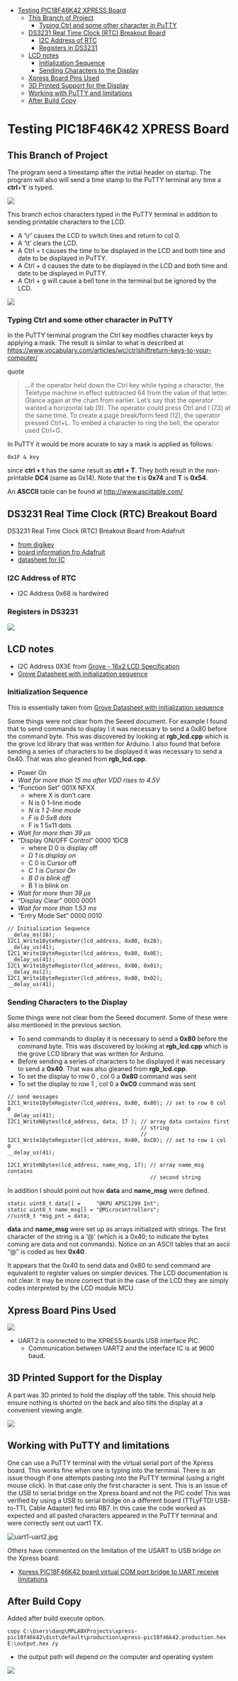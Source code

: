 -   [Testing PIC18F46K42 XPRESS
    Board](#testing-pic18f46k42-xpress-board)
    -   [This Branch of Project](#this-branch-of-project)
        -   [Typing Ctrl and some other character in
            PuTTY](#typing-ctrl-and-some-other-character-in-putty)
    -   [DS3231 Real Time Clock (RTC) Breakout
        Board](#ds3231-real-time-clock-rtc-breakout-board)
        -   [I2C Address of RTC](#i2c-address-of-rtc)
        -   [Registers in DS3231](#registers-in-ds3231)
    -   [LCD notes](#lcd-notes)
        -   [Initialization Sequence](#initialization-sequence)
        -   [Sending Characters to the
            Display](#sending-characters-to-the-display)
    -   [Xpress Board Pins Used](#xpress-board-pins-used)
    -   [3D Printed Support for the
        Display](#d-printed-support-for-the-display)
    -   [Working with PuTTY and
        limitations](#working-with-putty-and-limitations)
    -   [After Build Copy](#after-build-copy)

<!---
use 
pandoc -s --toc -t html5 -c pandocbd.css README.pandoc.md -o index.html

pandoc -s --toc -t gfm README.pandoc.md -o README.md
-->

Testing PIC18F46K42 XPRESS Board
================================

This Branch of Project
----------------------

The program send a timestamp after the initial header on startup. The
program will also will send a time stamp to the PuTTY terminal any time
a **ctrl**+‘**t**’ is typed.

![](images/time-stamp.png)

This branch echos characters typed in the PuTTY terminal in addition to
sending printable characters to the LCD.

-   A ‘\\r’ causes the LCD to switch lines and return to col 0.
-   A ‘\\t’ clears the LCD.
-   A Ctrl + t causes the time to be displayed in the LCD and both time
    and date to be displayed in PuTTY.
-   A Ctrl + d causes the date to be displayed in the LCD and both time
    and date to be displayed in PuTTY.
-   A Ctrl + g will cause a bell tone in the terminal but be ignored by
    the LCD.

![](images/lcd-grove.jpg)

### Typing Ctrl and some other character in PuTTY

In the PuTTY terminal program the Ctrl key modifies character keys by
applying a mask. The result is similar to what is described at
<https://www.vocabulary.com/articles/wc/ctrlshiftreturn-keys-to-your-computer/>

quote

> …if the operator held down the Ctrl key while typing a character, the
> Teletype machine in effect subtracted 64 from the value of that
> letter. Glance again at the chart from earlier. Let’s say that the
> operator wanted a horizontal tab (9). The operator could press Ctrl
> and I (73) at the same time. To create a page break/form feed (12),
> the operator pressed Ctrl+L. To embed a character to ring the bell,
> the operator used Ctrl+G.

In PuTTY it would be more acurate to say a mask is applied as follows:

    0x1F & key

since **ctrl + t** has the same result as **ctrl + T**. They both result
in the non-printable **DC4** (same as 0x14). Note that the **t** is
**0x74** and **T** is **0x54**.

An **ASCCII** table can be found at <http://www.asciitable.com/>

DS3231 Real Time Clock (RTC) Breakout Board
-------------------------------------------

DS3231 Real Time Clock (RTC) Breakout Board from Adafruit

-   [from
    digikey](https://www.digikey.ca/en/products/detail/adafruit-industries-llc/3013/5875808)
-   [board information fro
    Adafruit](https://cdn-learn.adafruit.com/downloads/pdf/adafruit-ds3231-precision-rtc-breakout.pdf)
-   [datasheet for
    IC](https://datasheets.maximintegrated.com/en/ds/DS3231.pdf)

### I2C Address of RTC

-   I2C Address 0x68 is hardwired

### Registers in DS3231

![](images/DS3231-reg.png)

LCD notes
---------

-   I2C Address 0X3E from [Grove - 16x2 LCD
    Specification](https://wiki.seeedstudio.com/Grove-16x2_LCD_Series/#specification)
-   [Grove Datasheet with initialization
    sequence](https://raw.githubusercontent.com/SeeedDocument/Grove-16x2_LCD_Series/master/res/JDH_1804_Datasheet.pdf)

### Initialization Sequence

This is essentially taken from [Grove Datasheet with initialization
sequence](https://raw.githubusercontent.com/SeeedDocument/Grove-16x2_LCD_Series/master/res/JDH_1804_Datasheet.pdf)

Some things were not clear from the Seeed document. For example I found
that to send commands to display I it was necessary to send a 0x80
before the command byte. This was discovered by looking at
**rgb\_lcd.cpp** which is the grove lcd library that was written for
Arduino. I also found that before sending a series of characters to be
displayed it was necessary to send a 0x40. That was also gleaned from
**rgb\_lcd.cpp**.

-   Power On
-   *Wait for more than 15 ms after VDD rises to 4.5V*
-   “Function Set” 001X NFXX
    -   where X is don’t care
    -   N is 0 1-line mode
    -   *N is 1 2-line mode*  
    -   *F is 0 5x8 dots*  
    -   F is 1 5x11 dots
-   *Wait for more than 39 µs*
-   “Display ON/OFF Control” 0000 1DCB
    -   where D 0 is display off
    -   *D 1 is display on*
    -   C 0 is Cursor off
    -   *C 1 is Cursor On*
    -   *B 0 is blink off*
    -   B 1 is blink on
-   *Wait for more than 39 µs*
-   “Display Clear” 0000 0001
-   *Wait for more than 1.53 ms*
-   “Entry Mode Set” 0000 0010

<!-- -->

    // Initialization Sequence
    __delay_ms(16); 
    I2C1_Write1ByteRegister(lcd_address, 0x80, 0x28);
    __delay_us(41);
    I2C1_Write1ByteRegister(lcd_address, 0x80, 0x0E);
    __delay_us(41);
    I2C1_Write1ByteRegister(lcd_address, 0x80, 0x01);
    __delay_ms(2); 
    I2C1_Write1ByteRegister(lcd_address, 0x80, 0x02);
    __delay_us(41);

### Sending Characters to the Display

Some things were not clear from the Seeed document. Some of these were
also mentioned in the previous section.

-   To send commands to display it is necessary to send a **0x80**
    before the command byte. This was discovered by looking at
    **rgb\_lcd.cpp** which is the grove LCD library that was written for
    Arduino.
-   Before sending a series of characters to be displayed it was
    necessary to send a **0x40**. That was also gleaned from
    **rgb\_lcd.cpp**.
-   To set the display to row 0 , col 0 a **0x80** command was sent
-   To set the display to row 1 , col 0 a **0xC0** command was sent

<!-- -->

    // send messages
    I2C1_Write1ByteRegister(lcd_address, 0x80, 0x80); // set to row 0 col 0
    __delay_us(41);
    I2C1_WriteNBytes(lcd_address, data, 17 ); // array data contains first 
                                              // string
                                              // 
    I2C1_Write1ByteRegister(lcd_address, 0x80, 0xC0); // set to row 1 col 0
    __delay_us(41);

    I2C1_WriteNBytes(lcd_address, name_msg, 17); // array name_msg contains
                                                 // second string

In addition I should point out how **data** and **name\_msg** were
defined.

    static uint8_t data[] =     "@KPU APSC1299 Int";
    static uint8_t name_msg[] = "@Microcontrollers";
    //uint8_t *msg_pnt = data;

**data** and **name\_msg** were set up as arrays initialized with
strings. The first character of the string is a ‘@’ (which is a 0x40; to
indicate the bytes coming are data and not commands). Notice on an ASCII
tables that an ascii “@” is coded as hex **0x40**.

It appears that the 0x40 to send data and 0x80 to send command are
equivalent to register values on simpler devices. The LCD documentation
is not clear. It may be more correct that in the case of the LCD they
are simply codes interpreted by the LCD module MCU.

Xpress Board Pins Used
----------------------

![](images/pins.png)

-   UART2 is connected to the XPRESS boards USB interface PIC.
    -   Communication between UART2 and the interface IC is at 9600
        baud.

3D Printed Support for the Display
----------------------------------

A part was 3D printed to hold the display off the table. This should
help ensure nothing is shorted on the back and also tilts the display at
a convenient viewing angle.

![](images/3D-support.jpg)

Working with PuTTY and limitations
----------------------------------

One can use a PuTTY terminal with the virtual serial port of the Xpress
board. This works fine when one is typing into the terminal. There is an
issue though if one attempts pasting into the PuTTY terminal (using a
right mouse click). In that case only the first character is sent. This
is an issue of the USB to serial bridge on the Xpress board and not the
PIC code! This was verified by using a USB to serial bridge on a
different board (TTLyFTDI USB-to-TTL Cable Adapter) fed into RB7. In
this case the code worked as expected and all pasted characters appeared
in the PuTTY terminal and were correctly sent out uart1 TX.

![uart1-uart2.jpg](images/uart1-uart2.jpg)

Others have commented on the limitation of the USART to USB bridge on
the Xpress board:

-   [Xpress PIC18F46K42 board virtual COM port bridge to UART receive
    limitations](https://www.microchip.com/forums/m1097510.aspx)

After Build Copy
----------------

Added after build execute option.

    copy C:\Users\danp\MPLABXProjects\xpress-pic18f46k42\dist\default\production\xpress-pic18f46k42.production.hex E:\output.hex /y

-   the output path will depend on the computer and operating system

![](images/after-build.png)
